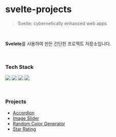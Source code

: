 # svelte-projects

> Svelte: cybernetically enhanced web apps

<br>

**Svelete**를 사용하여 만든 간단한 프로젝트 저장소입니다.

&nbsp;

### Tech Stack

<img src="https://img.shields.io/badge/javascript-F7DF1E?style=for-the-badge&logo=javascript&logoColor=white"> <img src="https://img.shields.io/badge/svelte-FF3E00?style=for-the-badge&logo=svelte&logoColor=white"> <img src="https://img.shields.io/badge/tailwindcss-06B6D4?style=for-the-badge&logo=tailwindcss&logoColor=white"> <img src="https://img.shields.io/badge/typescript-3178C6?style=for-the-badge&logo=typescript&logoColor=white">

&nbsp;

### Projects

- [Accordion](https://github.com/kmseunh/svelte-projects/tree/main/accordion)
- [Image Slider](https://github.com/kmseunh/svelte-projects/tree/main/svelte-image-slider)
- [Random Color Generator](https://github.com/kmseunh/svelte-projects/tree/main/random-color-generator)
- [Star Rating](https://github.com/kmseunh/svelte-projects/tree/main/svelte-star-rating)
